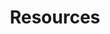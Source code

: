 ---
title: Resources
description: A list of resources on space governance.
type: "page"
layout: "resources"
---